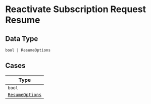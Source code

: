 
# Reactivate Subscription Request Resume

## Data Type

`bool | ResumeOptions`

## Cases

| Type |
|  --- |
| `bool` |
| [`ResumeOptions`](../../../doc/models/resume-options.md) |

